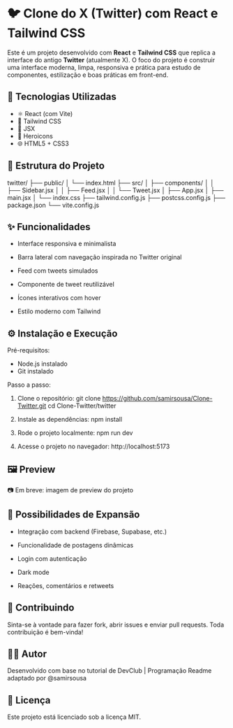 # 🐦 Clone do X (Twitter) com React e Tailwind CSS

Este é um projeto desenvolvido com **React** e **Tailwind CSS** que replica a interface do antigo **Twitter** (atualmente X). O foco do projeto é construir uma interface moderna, limpa, responsiva e prática para estudo de componentes, estilização e boas práticas em front-end.

## 🧪 Tecnologias Utilizadas

- ⚛️ React (com Vite)
- 🎨 Tailwind CSS
- 🧱 JSX
- 💾 Heroicons
- 🌐 HTML5 + CSS3

## 📁 Estrutura do Projeto

twitter/
├── public/
│   └── index.html
├── src/
│   ├── components/
│   │   ├── Sidebar.jsx
│   │   ├── Feed.jsx
│   │   └── Tweet.jsx
│   ├── App.jsx
│   ├── main.jsx
│   └── index.css
├── tailwind.config.js
├── postcss.config.js
├── package.json
└── vite.config.js

## ✨ Funcionalidades

- Interface responsiva e minimalista

- Barra lateral com navegação inspirada no Twitter original

- Feed com tweets simulados

- Componente de tweet reutilizável

- Ícones interativos com hover

- Estilo moderno com Tailwind

## ⚙️ Instalação e Execução
Pré-requisitos:

- Node.js instalado
- Git instalado

Passo a passo:
1. Clone o repositório:
git clone https://github.com/samirsousa/Clone-Twitter.git
cd Clone-Twitter/twitter

2. Instale as dependências:
npm install

3. Rode o projeto localmente:
npm run dev

4. Acesse o projeto no navegador:
http://localhost:5173

## 🖼️ Preview

📷 Em breve: imagem de preview do projeto

## 📌 Possibilidades de Expansão

- Integração com backend (Firebase, Supabase, etc.)

- Funcionalidade de postagens dinâmicas

- Login com autenticação

- Dark mode

- Reações, comentários e retweets

## 🤝 Contribuindo
Sinta-se à vontade para fazer fork, abrir issues e enviar pull requests. Toda contribuição é bem-vinda!

## 🧑‍💻 Autor
Desenvolvido com base no tutorial de DevClub | Programação
Readme adaptado por @samirsousa

## 📄 Licença
Este projeto está licenciado sob a licença MIT.
